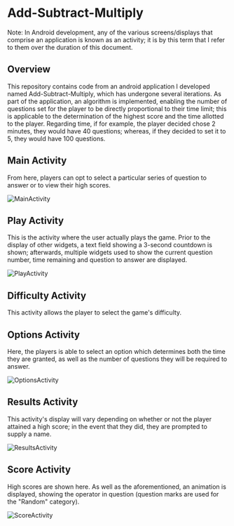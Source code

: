 # Add-Subtract-Multiply
Note: In Android development, any of the various screens/displays that comprise an application is known as an activity; it is by this term that I refer to them over the duration of this document.

## Overview
This repository contains code from an android application I developed named Add-Subtract-Multiply, which has undergone several iterations. As part of the application, an algorithm is implemented, enabling the number of questions set for the player to be directly proportional to their time limit; this is applicable to the determination of the highest score and the time allotted to the player. Regarding time, if for example, the player decided chose 2 minutes, they would have 40 questions; whereas, if they decided to set it to 5, they would have 100 questions. 

## Main Activity
From here, players can opt to select a particular series of question to answer or to view their high scores.

![MainActivity](https://lh3.googleusercontent.com/OxVzbmQGBpbMPNo2sXbOgJiYeFHJbKlPxk6CztxcSKfx9C6GUVyV1HyVfJc_pkKHoQ=w720-h310-rw)

## Play Activity
This is the activity where the user actually plays the game. Prior to the display of other widgets, a text field showing a 3-second countdown is shown; afterwards, multiple widgets used to show the current question number, time remaining and question to answer are displayed.

![PlayActivity](https://lh3.googleusercontent.com/0e5AOk1RtiUOQHB8CDXLS8jWnj7VkNAWdMGjFCRGqdcXrpp62odNwOyKbrf-FNmKHQ=w1228-h647-rw)

## Difficulty Activity
This activity allows the player to select the game's difficulty.

## Options Activity
Here, the players is able to select an option which determines both the time they are granted, as well as the number of questions they will be required to answer.

![OptionsActivity](https://lh3.googleusercontent.com/VK7rpBMRu_EUDVg9nmHcD4OZr_w-4rsutTHC3Lx_Cxvp-_Ap4MXFKgoMMVIRydWWhQ=w720-h310-rw)

## Results Activity
This activity's display will vary depending on whether or not the player attained a high score; in the event that they did, they are prompted to supply a name. 

![ResultsActivity](https://lh3.googleusercontent.com/LivoW2u9DW4Th3meqnG2AH6gkac1Eybo9_prnbM76OEekV9U50GI0dyDky18Wh-63To=w720-h310-rw)

## Score Activity
High scores are shown here. As well as the aforementioned, an animation is displayed, showing the operator in question (question marks are used for the "Random" category).

![ScoreActivity](https://lh3.googleusercontent.com/uzzrVWXfeuZkfrZb1z-XfyalfHx8EgkltYBz4Bq7phRL-264xR8tNlDqe4YPQHsA1yo=w720-h310-rw)

